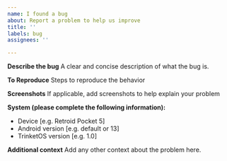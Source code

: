 ```yaml
---
name: I found a bug
about: Report a problem to help us improve
title: ''
labels: bug
assignees: ''

---
```


**Describe the bug**
A clear and concise description of what the bug is.

**To Reproduce**
Steps to reproduce the behavior

**Screenshots**
If applicable, add screenshots to help explain your problem

**System (please complete the following information):**
 - Device [e.g. Retroid Pocket 5]
 - Android version [e.g. default or 13]
- TrinketOS version [e.g. 1.0]

**Additional context**
Add any other context about the problem here.
